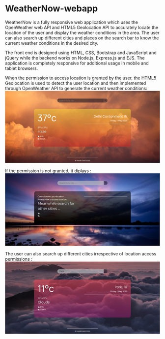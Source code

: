 # WeatherNow-webapp

WeatherNow is a fully responsive web application which uses the OpenWeather web API and HTML5 Geolocation API to accurately locate the location of the user and display the weather conditions in the area. The user can also search up different cities and places on the search bar to know the current weather conditions in the desired city. 

The front end is designed using HTML, CSS, Bootstrap and JavaScript and jQuery while the backend works on Node.js, Express.js and EJS. The application is completely responsive for additional usage in mobile and tablet browsers.

When the permission to access location is granted by the user, the HTML5 Geolocation is used to detect the user location and then implemented through OpenWeather API to generate the current weather conditions:
![Location Granted](https://github.com/HardikJ7321/WeatherNow-webapp/blob/master/weatherphoto/granted.png)

If the permission is not granted, it diplays :
![Location Denied](https://github.com/HardikJ7321/WeatherNow-webapp/blob/master/weatherphoto/denied.png)

The user can also search up different cities irrespective of location access permissions :
![Search](https://github.com/HardikJ7321/WeatherNow-webapp/blob/master/weatherphoto/search.png)

